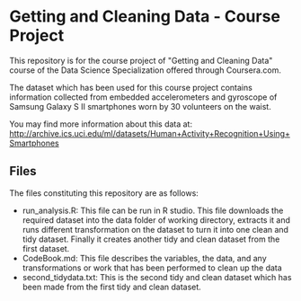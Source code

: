 # Getting and Cleaning Data - Course Project
This repository is for the course project of "Getting and Cleaning Data" course of the Data Science Specialization offered through Coursera.com.

The dataset which has been used for this course project contains information collected from embedded accelerometers and gyroscope of Samsung Galaxy S II smartphones worn by 30 volunteers on the waist.

You may find more information about this data at: http://archive.ics.uci.edu/ml/datasets/Human+Activity+Recognition+Using+Smartphones 

## Files
The files constituting this repository are as follows:
* run_analysis.R: This file can be run in R studio. This file downloads the required dataset into the data folder of working directory, extracts it and runs different transformation on the dataset to turn it into one clean and tidy dataset. Finally it creates another tidy and clean dataset from the first dataset. 
* CodeBook.md: This file describes the variables, the data, and any transformations or work that has been performed to clean up the data
* second_tidydata.txt: This is the second tidy and clean dataset which has been made from the first tidy and clean dataset.   
